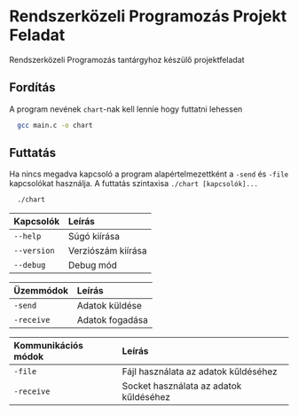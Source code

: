 # Rendszerközeli Programozás Projekt Feladat

Rendszerközeli Programozás tantárgyhoz készülő projektfeladat


## Fordítás

A program nevének `chart`-nak kell lennie hogy futtatni lehessen

```bash
  gcc main.c -o chart
```
    
## Futtatás

Ha nincs megadva kapcsoló a program alapértelmezettként a `-send` és `-file` kapcsolókat használja. A futtatás szintaxisa `./chart [kapcsolók]...`

```bash
  ./chart
```

| **Kapcsolók** | **Leírás**         |
| :------------ | :----------------- |
| `--help`      | Súgó kiírása       |
| `--version`   | Verziószám kiírása |
| `--debug`     | Debug mód          |

| **Üzemmódok** | **Leírás**      |
| :------------ | :-------------- |
| `-send`       | Adatok küldése  |
| `-receive`    | Adatok fogadása |

| **Kommunikációs módok** | **Leírás**                             |
| :---------------------- | :------------------------------------- |
| `-file`                 | Fájl használata az adatok kűldéséhez   |
| `-receive`              | Socket használata az adatok kűldéséhez |
